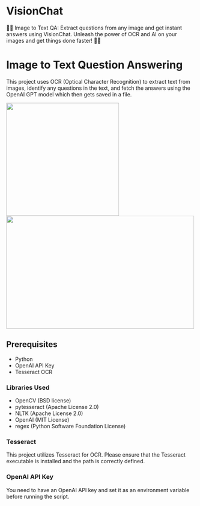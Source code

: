 # VisionChat
📸🤖 Image to Text QA: Extract questions from any image and get instant answers using VisionChat. Unleash the power of OCR and AI on your images and get things done faster! 🌟💬

# Image to Text Question Answering

This project uses OCR (Optical Character Recognition) to extract text from images, identify any questions in the text, and fetch the answers using the OpenAI GPT model which then gets saved in a file.

<img src="https://i.ibb.co/q95K8mP/questions-photo.png" width="300" height="300" style="margin-right: 20px;"> <img src="https://i.ibb.co/X4ctFqg/Answers.png" width="500" height="300">

## Prerequisites

- Python
- OpenAI API Key
- Tesseract OCR

### Libraries Used

- OpenCV (BSD license)
- pytesseract (Apache License 2.0)
- NLTK (Apache License 2.0)
- OpenAI (MIT License)
- regex (Python Software Foundation License)

### Tesseract

This project utilizes Tesseract for OCR. Please ensure that the Tesseract executable is installed and the path is correctly defined.

### OpenAI API Key

You need to have an OpenAI API key and set it as an environment variable before running the script.
